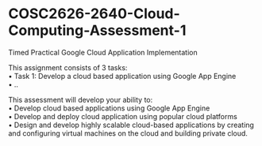 # COSC2626-2640-Cloud-Computing-Assessment-1      
Timed Practical Google Cloud Application Implementation     

This assignment consists of 3 tasks:      
• Task 1: Develop a cloud based application using Google App Engine     
• ..     

This assessment will develop your ability to:      
• Develop cloud based applications using Google App Engine        
• Develop and deploy cloud application using popular cloud platforms        
• Design  and  develop  highly  scalable  cloud-based  applications  by  creating  and  configuring  virtual  machines on the cloud and building private cloud.       
